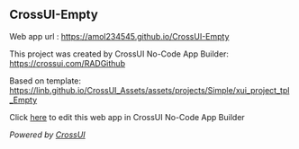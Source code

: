## CrossUI-Empty
Web app url : https://amol234545.github.io/CrossUI-Empty

This project was created by CrossUI No-Code App Builder: https://crossui.com/RADGithub

Based on template: https://linb.github.io/CrossUI_Assets/assets/projects/Simple/xui_project_tpl_Empty

Click [here](https://crossui.com/RADGithub/#!from=github&owner=amol234545&repo=CrossUI-Empty) to edit this web app in CrossUI No-Code App Builder

<i>Powered by [CrossUI](https://crossui.com)</i>
